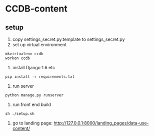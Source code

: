 CCDB-content
============

## setup

1. copy settings_secret.py.template to settings_secret.py
1. set up virtual environment 

  ```
  mkvirtualenv ccdb
  workon ccdb
  ```
1. install Django 1.6 etc

  ```
  pip install -r requirements.txt
  ```
1. run server

  ``` 
  python manage.py runserver 
  ```

1. run front end build

  ``` 
  sh ./setup.sh
  ``` 

1. go to landing page: http://127.0.0.1:8000/landing_pages/data-use-content/

